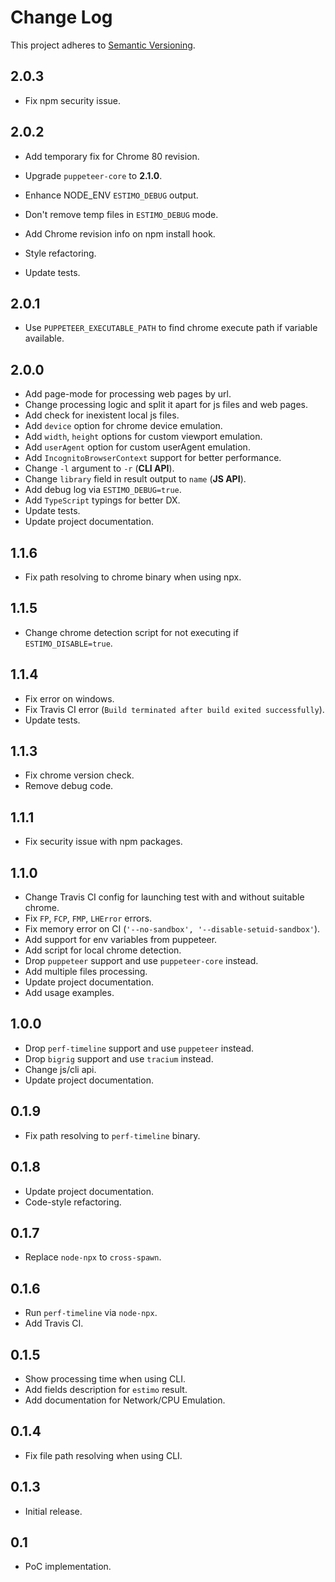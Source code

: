 # Change Log

This project adheres to [Semantic Versioning](http://semver.org/).

## 2.0.3

- Fix npm security issue.

## 2.0.2

- Add temporary fix for Chrome 80 revision.

- Upgrade `puppeteer-core` to **2.1.0**.

- Enhance NODE_ENV `ESTIMO_DEBUG` output.

- Don't remove temp files in `ESTIMO_DEBUG` mode.

- Add Chrome revision info on npm install hook.

- Style refactoring.

- Update tests.

## 2.0.1

- Use `PUPPETEER_EXECUTABLE_PATH` to find chrome execute path if variable available.

## 2.0.0

- Add page-mode for processing web pages by url.
- Change processing logic and split it apart for js files and web pages.
- Add check for inexistent local js files.
- Add `device` option for chrome device emulation.
- Add `width`, `height` options for custom viewport emulation.
- Add `userAgent` option for custom userAgent emulation.
- Add `IncognitoBrowserContext` support for better performance.
- Change `-l` argument to `-r` (**CLI API**).
- Change `library` field in result output to `name` (**JS API**).
- Add debug log via `ESTIMO_DEBUG=true`.
- Add `TypeScript` typings for better DX.
- Update tests.
- Update project documentation.

## 1.1.6

- Fix path resolving to chrome binary when using npx.

## 1.1.5

- Change chrome detection script for not executing if `ESTIMO_DISABLE=true`.

## 1.1.4

- Fix error on windows.
- Fix Travis CI error (`Build terminated after build exited successfully`).
- Update tests.

## 1.1.3

- Fix chrome version check.
- Remove debug code.

## 1.1.1

- Fix security issue with npm packages.

## 1.1.0

- Change Travis CI config for launching test with and without suitable chrome.
- Fix `FP`, `FCP`, `FMP`, `LHError` errors.
- Fix memory error on CI (`'--no-sandbox', '--disable-setuid-sandbox'`).
- Add support for env variables from puppeteer.
- Add script for local chrome detection.
- Drop `puppeteer` support and use `puppeteer-core` instead.
- Add multiple files processing.
- Update project documentation.
- Add usage examples.

## 1.0.0

- Drop `perf-timeline` support and use `puppeteer` instead.
- Drop `bigrig` support and use `tracium` instead.
- Change js/cli api.
- Update project documentation.

## 0.1.9

- Fix path resolving to `perf-timeline` binary.

## 0.1.8

- Update project documentation.
- Code-style refactoring.

## 0.1.7

- Replace `node-npx` to `cross-spawn`.

## 0.1.6

- Run `perf-timeline` via `node-npx`.
- Add Travis CI.

## 0.1.5

- Show processing time when using CLI.
- Add fields description for `estimo` result.
- Add documentation for Network/CPU Emulation.

## 0.1.4

- Fix file path resolving when using CLI.

## 0.1.3

- Initial release.

## 0.1

- PoC implementation.
